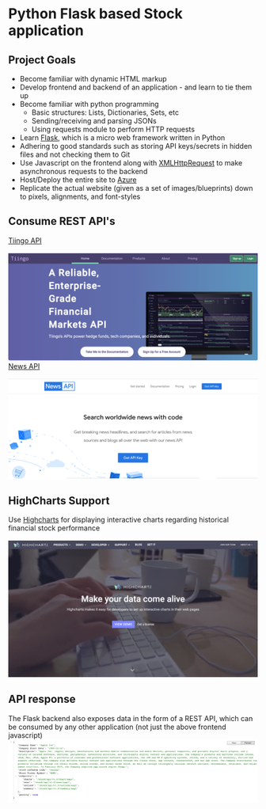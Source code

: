 # Python Flask based Stock application

<h2>Project Goals</h2>
<ul>
  <li>Become familiar with dynamic HTML markup</li>
  <li>Develop frontend and backend of an application - and learn to tie them up</li>
  <li>
    Become familiar with python programming
    <ul>
      <li>Basic structures: Lists, Dictionaries, Sets, etc</li>
      <li>Sending/receiving and parsing JSONs</li>
      <li>Using requests module to perform HTTP requests</li>
    </ul>
  </li>
  <li>Learn <a href="https://flask.palletsprojects.com/">Flask</a>, which is a micro web framework written in Python</li>
  <li>Adhering to good standards such as storing API keys/secrets in hidden files and not checking them to Git</li>
  <li>Use Javascript on the frontend along with <a href="https://developer.mozilla.org/en-US/docs/Web/API/XMLHttpRequest">XMLHttpRequest</a> to make asynchronous requests to the backend</li>
  <li>Host/Deploy the entire site to <a href="https://azure.microsoft.com/en-us/">Azure</a></li>
  <li>Replicate the actual website (given as a set of images/blueprints) down to pixels, alignments, and font-styles</li>
</ul>

<h2>Consume REST API's</h2>
<a href="https://api.tiingo.com/">Tiingo API</a><br/><br/>
<img src="tiingo.png"/><br/>
<a href="https://newsapi.org/">News API</a><br/><br/>
<img src="news.png"/><br/>

<h2>HighCharts Support</h2>
Use <a href="https://www.highcharts.com/">Highcharts</a> for displaying interactive charts regarding historical financial stock performance<br/><br/>
<img src="highcharts.png"/><br/>

<h2>API response</h2>
The Flask backend also exposes data in the form of a REST API, which can be consumed by any other application (not just the above frontend javascript)<br/>
<img src="json.png"/>
